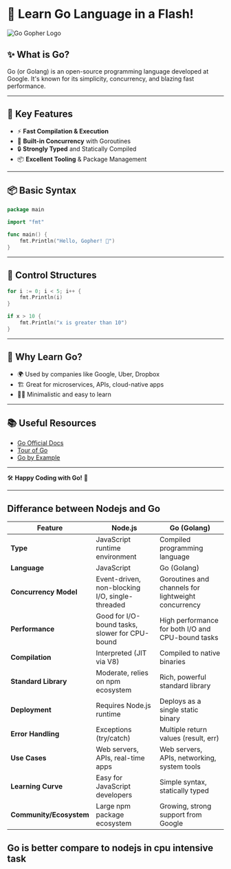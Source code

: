 
# 🚀 Learn Go Language in a Flash!

![Go Gopher Logo](https://golang.org/lib/godoc/images/go-logo-blue.svg)

## ✨ What is Go? 
Go (or Golang) is an open-source programming language developed at Google. It's known for its simplicity, concurrency, and blazing fast performance.

---

## 🔧 Key Features
- ⚡ **Fast Compilation & Execution**
- 🧵 **Built-in Concurrency** with Goroutines
- 🔒 **Strongly Typed** and Statically Compiled
- 📦 **Excellent Tooling** & Package Management

---

## 📦 Basic Syntax

```go
package main

import "fmt"

func main() {
    fmt.Println("Hello, Gopher! 🐹")
}
```

---

## 🔁 Control Structures

```go
for i := 0; i < 5; i++ {
    fmt.Println(i)
}

if x > 10 {
    fmt.Println("x is greater than 10")
}
```

---

## 🧠 Why Learn Go?
- 🌍 Used by companies like Google, Uber, Dropbox
- 🏗️ Great for microservices, APIs, cloud-native apps
- 👨‍💻 Minimalistic and easy to learn

---

## 📚 Useful Resources
- [Go Official Docs](https://golang.org/doc/)
- [Tour of Go](https://tour.golang.org/)
- [Go by Example](https://gobyexample.com/)

---

🛠️ **Happy Coding with Go!** 🐹

---

## Differance between Nodejs and Go

| Feature                | Node.js                                             | Go (Golang)                                         |
|------------------------|-----------------------------------------------------|-----------------------------------------------------|
| **Type**               | JavaScript runtime environment                      | Compiled programming language                       |
| **Language**           | JavaScript                                          | Go (Golang)                                         |
| **Concurrency Model**  | Event-driven, non-blocking I/O, single-threaded     | Goroutines and channels for lightweight concurrency |
| **Performance**        | Good for I/O-bound tasks, slower for CPU-bound      | High performance for both I/O and CPU-bound tasks   |
| **Compilation**        | Interpreted (JIT via V8)                            | Compiled to native binaries                         |
| **Standard Library**   | Moderate, relies on npm ecosystem                   | Rich, powerful standard library                     |
| **Deployment**         | Requires Node.js runtime                            | Deploys as a single static binary                   |
| **Error Handling**     | Exceptions (try/catch)                              | Multiple return values (result, err)                |
| **Use Cases**          | Web servers, APIs, real-time apps                   | Web servers, APIs, networking, system tools         |
| **Learning Curve**     | Easy for JavaScript developers                      | Simple syntax, statically typed                     |
| **Community/Ecosystem**| Large npm package ecosystem                         | Growing, strong support from Google                 |



## Go is better compare to nodejs in cpu intensive task 
